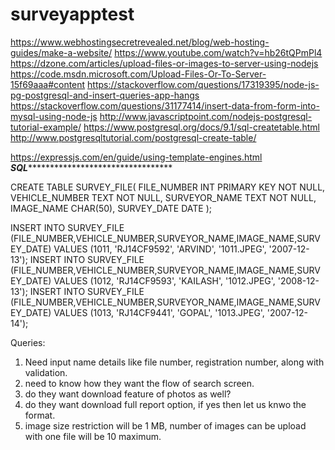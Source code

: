 # surveyapptest

https://www.webhostingsecretrevealed.net/blog/web-hosting-guides/make-a-website/
https://www.youtube.com/watch?v=hb26tQPmPl4
https://dzone.com/articles/upload-files-or-images-to-server-using-nodejs
https://code.msdn.microsoft.com/Upload-Files-Or-To-Server-15f69aaa#content
https://stackoverflow.com/questions/17319395/node-js-pg-postgresql-and-insert-queries-app-hangs
https://stackoverflow.com/questions/31177414/insert-data-from-form-into-mysql-using-node-js
http://www.javascriptpoint.com/nodejs-postgresql-tutorial-example/
https://www.postgresql.org/docs/9.1/sql-createtable.html
http://www.postgresqltutorial.com/postgresql-create-table/

https://expressjs.com/en/guide/using-template-engines.html
***********************SQL********************************************************

CREATE TABLE SURVEY_FILE(
   FILE_NUMBER INT PRIMARY KEY     NOT NULL,
   VEHICLE_NUMBER           TEXT    NOT NULL,
   SURVEYOR_NAME            TEXT     NOT NULL,
   IMAGE_NAME        CHAR(50),
   SURVEY_DATE         DATE
);

INSERT INTO SURVEY_FILE (FILE_NUMBER,VEHICLE_NUMBER,SURVEYOR_NAME,IMAGE_NAME,SURVEY_DATE) VALUES (1011, 'RJ14CF9592', 'ARVIND', '1011.JPEG', '2007-12-13');
INSERT INTO SURVEY_FILE (FILE_NUMBER,VEHICLE_NUMBER,SURVEYOR_NAME,IMAGE_NAME,SURVEY_DATE) VALUES (1012, 'RJ14CF9593', 'KAILASH', '1012.JPEG', '2008-12-13');
INSERT INTO SURVEY_FILE (FILE_NUMBER,VEHICLE_NUMBER,SURVEYOR_NAME,IMAGE_NAME,SURVEY_DATE) VALUES (1013, 'RJ14CF9441', 'GOPAL', '1013.JPEG', '2007-12-14');

Queries:
1) Need input name details like file number, registration number, along with validation.
2) need to know how they want the flow of search screen.
3) do they want download feature of photos as well?
4) do they want download full report option, if yes then let us knwo the format.
5) image size restriction will be 1 MB, number of images can be upload with one file will be 10 maximum.


